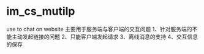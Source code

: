 # im_cs_mutilp
use to chat on website
主要用于服务端与客户端的交互问题
1、针对服务端的不能主动发起链接的问题
2、只能客户端发起请求
3、离线消息的支持
4、交互信息的保存
